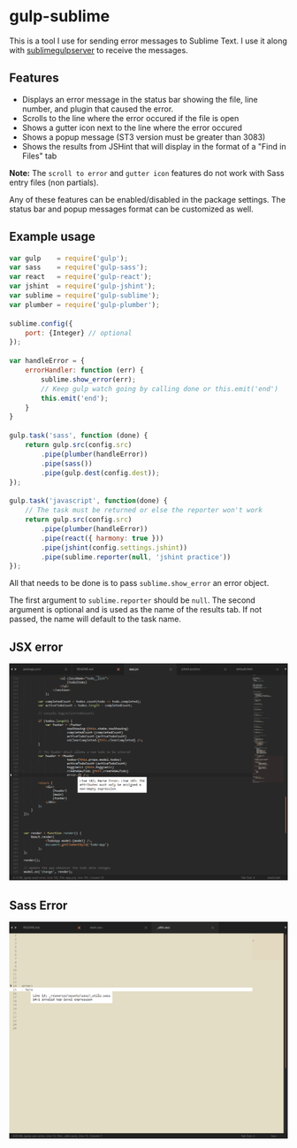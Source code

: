 # gulp-sublime

This is a tool I use for sending error messages to Sublime Text. I use it along with  [sublimegulpserver](https://github.com/anthonykoch/sublimegulpserver) to receive the messages. 

## Features
- Displays an error message in the status bar showing the file, line number, and plugin that caused the error. 
- Scrolls to the line where the error occured if the file is open 
- Shows a gutter icon next to the line where the error occured 
- Shows a popup message (ST3 version must be greater than 3083) 
- Shows the results from JSHint that will display in the format of a "Find in Files" tab

__Note:__  The `scroll to error` and `gutter icon` features do not work with Sass entry files (non partials). 

Any of these features can be enabled/disabled in the package settings. The status bar and popup messages format can be customized as well. 

## Example usage 

```Javascript
var gulp    = require('gulp');
var sass    = require('gulp-sass');
var react   = require('gulp-react');
var jshint  = require('gulp-jshint');
var sublime = require('gulp-sublime');
var plumber = require('gulp-plumber');

sublime.config({
	port: {Integer} // optional 
});

var handleError = { 
	errorHandler: function (err) {
		sublime.show_error(err);
		// Keep gulp watch going by calling done or this.emit('end')
		this.emit('end');
	} 
}

gulp.task('sass', function (done) {
	return gulp.src(config.src)
		.pipe(plumber(handleError))
		.pipe(sass())
		.pipe(gulp.dest(config.dest));
});

gulp.task('javascript', function(done) {
	// The task must be returned or else the reporter won't work 
	return gulp.src(config.src)
		.pipe(plumber(handleError))
		.pipe(react({ harmony: true }))
		.pipe(jshint(config.settings.jshint))
		.pipe(sublime.reporter(null, 'jshint practice'))
});
```
All that needs to be done is to pass `sublime.show_error` an error object. 

The first argument to `sublime.reporter` should be `null`. The second argument is optional and is used as the name of the results tab. If not passed, the name will default to the task name. 

## JSX error
![react error example](https://github.com/KindaSwiss/gulp-sublime/blob/master/images/jsx-error.png)

## Sass Error
![sass error example](https://github.com/KindaSwiss/gulp-sublime/blob/master/images/sass-error.png)










